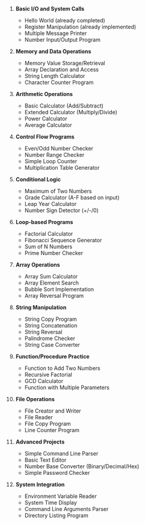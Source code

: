 
1. **Basic I/O and System Calls**
   - Hello World (already completed)
   - Register Manipulation (already implemented)
   - Multiple Message Printer
   - Number Input/Output Program

2. **Memory and Data Operations**
   - Memory Value Storage/Retrieval
   - Array Declaration and Access
   - String Length Calculator
   - Character Counter Program

3. **Arithmetic Operations**
   - Basic Calculator (Add/Subtract)
   - Extended Calculator (Multiply/Divide)
   - Power Calculator
   - Average Calculator

4. **Control Flow Programs**
   - Even/Odd Number Checker
   - Number Range Checker
   - Simple Loop Counter
   - Multiplication Table Generator

5. **Conditional Logic**
   - Maximum of Two Numbers
   - Grade Calculator (A-F based on input)
   - Leap Year Calculator
   - Number Sign Detector (+/-/0)

6. **Loop-based Programs**
   - Factorial Calculator
   - Fibonacci Sequence Generator
   - Sum of N Numbers
   - Prime Number Checker

7. **Array Operations**
   - Array Sum Calculator
   - Array Element Search
   - Bubble Sort Implementation
   - Array Reversal Program

8. **String Manipulation**
   - String Copy Program
   - String Concatenation
   - String Reversal
   - Palindrome Checker
   - String Case Converter

9. **Function/Procedure Practice**
   - Function to Add Two Numbers
   - Recursive Factorial
   - GCD Calculator
   - Function with Multiple Parameters

10. **File Operations**
    - File Creator and Writer
    - File Reader
    - File Copy Program
    - Line Counter Program

11. **Advanced Projects**
    - Simple Command Line Parser
    - Basic Text Editor
    - Number Base Converter (Binary/Decimal/Hex)
    - Simple Password Checker

12. **System Integration**
    - Environment Variable Reader
    - System Time Display
    - Command Line Arguments Parser
    - Directory Listing Program

